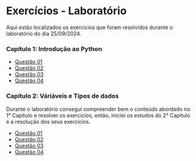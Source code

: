 # Exercícios - Laboratório

Aqui estão localizados os exercícios que foram resolvidos durante o laboratório do dia 25/09/2024.

### Capítulo 1: Introdução ao Python

- [Questão 01](ch1/questao_01.py)
- [Questão 02](ch1/questao_02.py)
- [Questão 03](ch1/questao_03.py)
- [Questão 04](ch1/questao_04.py)

### Capítulo 2: Váriáveis e Tipos de dados
Durante o laboratório consegui compreender bem o conteúdo abordado no 1° Capítulo e resolver os exercícios, então, iniciei os estudos do 2° Capítulo e a resolução dos seus exercícios.

- [Questão 01](ch2/questao_01.py)
- [Questão 02](ch2/questao_02.py)
- [Questão 03](ch2/questao_03.py)
- [Questão 04](ch2/questao_04.py)